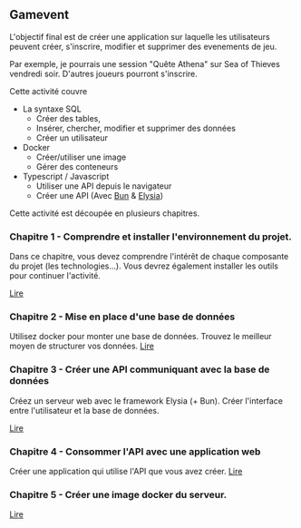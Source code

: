## Gamevent

L'objectif final est de créer une application sur laquelle les utilisateurs peuvent créer, s'inscrire, modifier et supprimer des evenements de jeu.

Par exemple, je pourrais une session "Quête Athena" sur Sea of Thieves vendredi soir. D'autres joueurs pourront s'inscrire.

Cette activité couvre 
- La syntaxe SQL
    - Créer des tables,
    - Insérer, chercher, modifier et supprimer des données
    - Créer un utilisateur
- Docker
    - Créer/utiliser une image
    - Gérer des conteneurs
- Typescript / Javascript
    - Utiliser une API depuis le navigateur
    - Créer une API (Avec [Bun](https://bun.sh) & [Elysia](https://elysiajs.com))

Cette activité est découpée en plusieurs chapitres.

### Chapitre 1 - Comprendre et installer l'environnement du projet.

Dans ce chapitre, vous devez comprendre l'intérêt de chaque composante du projet (les technologies...). Vous devrez également installer les outils pour continuer l'activité.

[Lire](./chap-1/part-1.md)

### Chapitre 2 - Mise en place d'une base de données

Utilisez docker pour monter une base de données. Trouvez le meilleur moyen de structurer vos données.
[Lire](./chap-2/part-1.md)

### Chapitre 3 - Créer une API communiquant avec la base de données

Créez un serveur web avec le framework Elysia (+ Bun). Créer l'interface entre l'utilisateur et la base de données.

[Lire](./chap-3/part-1.md)
### Chapitre 4 - Consommer l'API avec une application web

Créer une application qui utilise l'API que vous avez créer.
[Lire](./chap-4/part-1.md)

### Chapitre 5 - Créer une image docker du serveur.
[Lire](./chap-5/part-1.md)